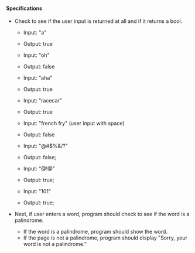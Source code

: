 #### Specifications
* Check to see if the user input is returned at all and if it returns a bool.
  * Input: "a"
  * Output: true

  * Input: "oh"
  * Output: false

  * Input: "aha"
  * Output: true

  * Input: "racecar"
  * Output: true

  * Input: "french fry" (user input with space)
  * Output: false

  * Input: "@#$%&/?"
  * Output: false;

  * Input: "@!@"
  * Output: true;

  * Input: "101"
  * Output: true;

* Next, if user enters a word, program should check to see if the word is a palindrome.
  * If the word is a palindrome, program should show the word.
  * If the page is not a palindrome, program should display "Sorry, your word is not a palindrome."
